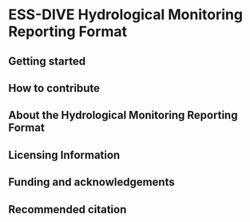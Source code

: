 # ESS-DIVE Hydrological Monitoring Reporting Format

## Getting started

## How to contribute

## About the Hydrological Monitoring Reporting Format

## Licensing Information

## Funding and acknowledgements

## Recommended citation
